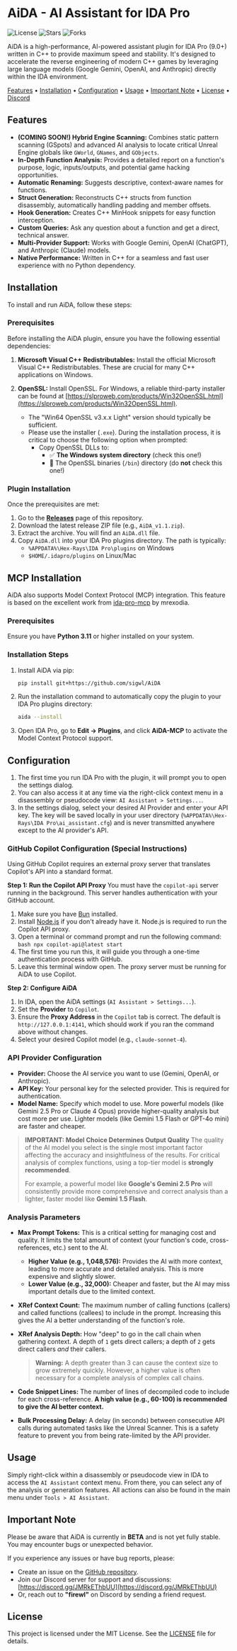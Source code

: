 <h1 align="left">AiDA - AI Assistant for IDA Pro</h1>

<p align="left">
  <img src="https://img.shields.io/badge/License-MIT-blue.svg" alt="License">
  <img src="https://img.shields.io/github/stars/sigwl/AiDA" alt="Stars">
  <img src="https://img.shields.io/github/forks/sigwl/AiDA" alt="Forks">
</p>
<p>AiDA is a high-performance, AI-powered assistant plugin for IDA Pro (9.0+) written in C++ to provide maximum speed and stability. It's designed to accelerate the reverse engineering of modern C++ games by leveraging large language models (Google Gemini, OpenAI, and Anthropic) directly within the IDA environment.</p>
<p><a href="#features">Features</a> &bull; 
  <a href="#installation">Installation</a> &bull; 
  <a href="#configuration">Configuration</a> &bull; 
  <a href="#usage">Usage</a> &bull; 
  <a href="#important-note">Important Note</a> &bull; 
  <a href="#license">License</a> &bull; 
  <a href="https://discord.gg/JMRkEThbUU">Discord</a>
</p>
<h2>Features</h2>

*   **(COMING SOON!) Hybrid Engine Scanning:** Combines static pattern scanning (GSpots) and advanced AI analysis to locate critical Unreal Engine globals like `GWorld`, `GNames`, and `GObjects`.
*   **In-Depth Function Analysis:** Provides a detailed report on a function's purpose, logic, inputs/outputs, and potential game hacking opportunities.
*   **Automatic Renaming:** Suggests descriptive, context-aware names for functions.
*   **Struct Generation:** Reconstructs C++ structs from function disassembly, automatically handling padding and member offsets.
*   **Hook Generation:** Creates C++ MinHook snippets for easy function interception.
*   **Custom Queries:** Ask any question about a function and get a direct, technical answer.
*   **Multi-Provider Support:** Works with Google Gemini, OpenAI (ChatGPT), and Anthropic (Claude) models.
*   **Native Performance:** Written in C++ for a seamless and fast user experience with no Python dependency.

## Installation

To install and run AiDA, follow these steps:

### Prerequisites

Before installing the AiDA plugin, ensure you have the following essential dependencies:

1.  **Microsoft Visual C++ Redistributables:** Install the official Microsoft Visual C++ Redistributables. These are crucial for many C++ applications on Windows.

2.  **OpenSSL:** Install OpenSSL. For Windows, a reliable third-party installer can be found at [https://slproweb.com/products/Win32OpenSSL.html](https://slproweb.com/products/Win32OpenSSL.html).
    * The "Win64 OpenSSL v3.x.x Light" version should typically be sufficient.
    * Please use the installer (`.exe`). During the installation process, it is critical to choose the following option when prompted:
        * Copy OpenSSL DLLs to:
            * ✅ **The Windows system directory** (check this one!)
            * 🚫 The OpenSSL binaries (`/bin`) directory (do **not** check this one!)

### Plugin Installation

Once the prerequisites are met:

1.  Go to the [**Releases**](https://github.com/sigwl/AiDA/releases) page of this repository.
2.  Download the latest release ZIP file (e.g., `AiDA_v1.1.zip`).
3.  Extract the archive. You will find an `AiDA.dll` file.
4.  Copy `AiDA.dll` into your IDA Pro plugins directory. The path is typically:
    * `%APPDATA%\Hex-Rays\IDA Pro\plugins` on Windows
    * `$HOME/.idapro/plugins` on Linux/Mac

## MCP Installation

AiDA also supports Model Context Protocol (MCP) integration. This feature is based on the excellent work from [ida-pro-mcp](https://github.com/mrexodia/ida-pro-mcp) by mrexodia.

### Prerequisites

Ensure you have **Python 3.11** or higher installed on your system.

### Installation Steps

1.  Install AiDA via pip:
    ```bash
    pip install git+https://github.com/sigwl/AiDA
    ```

2.  Run the installation command to automatically copy the plugin to your IDA Pro plugins directory:
    ```bash
    aida --install
    ```

3.  Open IDA Pro, go to **Edit → Plugins**, and click **AiDA-MCP** to activate the Model Context Protocol support.

## Configuration

1.  The first time you run IDA Pro with the plugin, it will prompt you to open the settings dialog.
2.  You can also access it at any time via the right-click context menu in a disassembly or pseudocode view: `AI Assistant > Settings...`.
3.  In the settings dialog, select your desired AI Provider and enter your API key. The key will be saved locally in your user directory (`%APPDATA%\Hex-Rays\IDA Pro\ai_assistant.cfg`) and is never transmitted anywhere except to the AI provider's API.

### GitHub Copilot Configuration (Special Instructions)

Using GitHub Copilot requires an external proxy server that translates Copilot's API into a standard format.

**Step 1: Run the Copilot API Proxy**
You must have the `copilot-api` server running in the background. This server handles authentication with your GitHub account.
 1.  Make sure you have [Bun](https://bun.sh/) installed.
 2.  Install [Node.js](https://nodejs.org/en/download) if you don't already have it. Node.js is required to run the Copilot API proxy.
 3.  Open a terminal or command prompt and run the following command:
    ```bash
    npx copilot-api@latest start
    ```
 4.  The first time you run this, it will guide you through a one-time authentication process with GitHub.
 5.  Leave this terminal window open. The proxy server must be running for AiDA to use Copilot.

**Step 2: Configure AiDA**
1.  In IDA, open the AiDA settings (`AI Assistant > Settings...`).
2.  Set the **Provider** to `Copilot`.
3.  Ensure the **Proxy Address** in the `Copilot` tab is correct. The default is `http://127.0.0.1:4141`, which should work if you ran the command above without changes.
4.  Select your desired Copilot model (e.g., `claude-sonnet-4`).

### API Provider Configuration
*   **Provider:** Choose the AI service you want to use (Gemini, OpenAI, or Anthropic).
*   **API Key:** Your personal key for the selected provider. This is required for authentication.
*   **Model Name:** Specify which model to use. More powerful models (like Gemini 2.5 Pro or Claude 4 Opus) provide higher-quality analysis but cost more per use. Lighter models (like Gemini 1.5 Flash or GPT-4o mini) are faster and cheaper.

> **IMPORTANT: Model Choice Determines Output Quality**
> The quality of the AI model you select is the single most important factor affecting the accuracy and insightfulness of the results. For critical analysis of complex functions, using a top-tier model is **strongly recommended**.
>
> For example, a powerful model like **Google's Gemini 2.5 Pro** will consistently provide more comprehensive and correct analysis than a lighter, faster model like **Gemini 1.5 Flash**.

### Analysis Parameters
*   **Max Prompt Tokens:** This is a critical setting for managing cost and quality. It limits the total amount of context (your function's code, cross-references, etc.) sent to the AI.
    *   **Higher Value (e.g., 1,048,576):** Provides the AI with more context, leading to more accurate and detailed analysis. This is more expensive and slightly slower.
    *   **Lower Value (e.g., 32,000):** Cheaper and faster, but the AI may miss important details due to the limited context.

*   **XRef Context Count:** The maximum number of calling functions (callers) and called functions (callees) to include in the prompt. Increasing this gives the AI a better understanding of the function's role.

*   **XRef Analysis Depth:** How "deep" to go in the call chain when gathering context. A depth of `1` gets direct callers; a depth of `2` gets direct callers *and* their callers.
    > **Warning:** A depth greater than 3 can cause the context size to grow extremely quickly. However, a higher value is often necessary for a complete analysis of complex call chains.

*   **Code Snippet Lines:** The number of lines of decompiled code to include for each cross-reference. **A high value (e.g., 60-100) is recommended to give the AI better context.**

*   **Bulk Processing Delay:** A delay (in seconds) between consecutive API calls during automated tasks like the Unreal Scanner. This is a safety feature to prevent you from being rate-limited by the API provider.

## Usage

Simply right-click within a disassembly or pseudocode view in IDA to access the `AI Assistant` context menu. From there, you can select any of the analysis or generation features. All actions can also be found in the main menu under `Tools > AI Assistant`.

## Important Note
Please be aware that AiDA is currently in **BETA** and is not yet fully stable. You may encounter bugs or unexpected behavior.

If you experience any issues or have bug reports, please:
* Create an issue on the [GitHub repository](https://github.com/sigwl/AiDA/issues).
* Join our Discord server for support and discussions: [https://discord.gg/JMRkEThbUU](https://discord.gg/JMRkEThbUU)
* Or, reach out to **"firewl"** on Discord by sending a friend request.

## License

This project is licensed under the MIT License. See the [LICENSE](LICENSE) file for details.